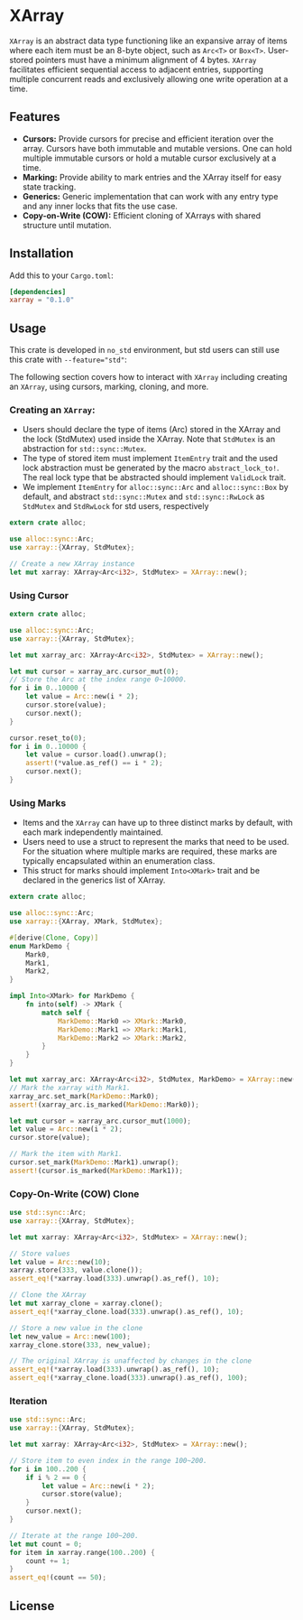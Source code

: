 # XArray 

`XArray` is an abstract data type functioning like an expansive array of items where each item must be an 8-byte object, such as `Arc<T>` or `Box<T>`.
User-stored pointers must have a minimum alignment of 4 bytes. `XArray` facilitates efficient sequential access to adjacent entries,
supporting multiple concurrent reads and exclusively allowing one write operation at a time.

## Features

- **Cursors:** Provide cursors for precise and efficient iteration over the array. Cursors have both immutable and mutable versions. One can hold multiple immutable cursors or hold a mutable cursor exclusively at a time. 
- **Marking:** Provide ability to mark entries and the XArray itself for easy state tracking.
- **Generics:** Generic implementation that can work with any entry type and any inner locks that fits the use case.
- **Copy-on-Write (COW):** Efficient cloning of XArrays with shared structure until mutation.

## Installation

Add this to your `Cargo.toml`:

```toml
[dependencies]
xarray = "0.1.0"
```

## Usage
This crate is developed in `no_std` environment, but std users can still use this crate with `--feature="std"`:

The following section covers how to interact with `XArray` including creating an `XArray`, using cursors, marking, cloning, and more.

### Creating an `XArray`:
- Users should declare the type of items (Arc<i32>) stored in the XArray and the lock (StdMutex) used inside the XArray. Note that `StdMutex` is an abstraction for `std::sync::Mutex`.
- The type of stored item must implement `ItemEntry` trait and the used lock abstraction must be generated by the macro `abstract_lock_to!`. The real lock type that be abstracted should implement `ValidLock` trait.
- We implement `ItemEntry` for `alloc::sync::Arc` and `alloc::sync::Box` by default, and abstract `std::sync::Mutex` and `std::sync::RwLock` as `StdMutex` and `StdRwLock` for std users, respectively

```rust
extern crate alloc;

use alloc::sync::Arc;
use xarray::{XArray, StdMutex};

// Create a new XArray instance
let mut xarray: XArray<Arc<i32>, StdMutex> = XArray::new();
```

### Using Cursor
```rust
extern crate alloc;

use alloc::sync::Arc;
use xarray::{XArray, StdMutex};

let mut xarray_arc: XArray<Arc<i32>, StdMutex> = XArray::new();

let mut cursor = xarray_arc.cursor_mut(0);
// Store the Arc at the index range 0~10000.
for i in 0..10000 {
    let value = Arc::new(i * 2);
    cursor.store(value);
    cursor.next();
}

cursor.reset_to(0);
for i in 0..10000 {
    let value = cursor.load().unwrap();
    assert!(*value.as_ref() == i * 2);
    cursor.next();
}
```
### Using Marks
- Items and the `XArray` can have up to three distinct marks by default, with each mark independently maintained.
- Users need to use a struct to represent the marks that need to be used. For the situation where multiple marks are required, these marks are typically encapsulated within an enumeration class.
- This struct for marks should implement `Into<XMark>` trait and be declared in the generics list of XArray.

```rust
extern crate alloc;

use alloc::sync::Arc;
use xarray::{XArray, XMark, StdMutex};

#[derive(Clone, Copy)]
enum MarkDemo {
    Mark0,
    Mark1,
    Mark2,
}

impl Into<XMark> for MarkDemo {
    fn into(self) -> XMark {
        match self {
            MarkDemo::Mark0 => XMark::Mark0,
            MarkDemo::Mark1 => XMark::Mark1,
            MarkDemo::Mark2 => XMark::Mark2,
        }
    }
}

let mut xarray_arc: XArray<Arc<i32>, StdMutex, MarkDemo> = XArray::new();
// Mark the xarray with Mark1.
xarray_arc.set_mark(MarkDemo::Mark0);
assert!(xarray_arc.is_marked(MarkDemo::Mark0));

let mut cursor = xarray_arc.cursor_mut(1000);
let value = Arc::new(i * 2);
cursor.store(value);

// Mark the item with Mark1.
cursor.set_mark(MarkDemo::Mark1).unwrap();
assert!(cursor.is_marked(MarkDemo::Mark1));
```

### Copy-On-Write (COW) Clone
```rust
use std::sync::Arc;
use xarray::{XArray, StdMutex};

let mut xarray: XArray<Arc<i32>, StdMutex> = XArray::new();

// Store values
let value = Arc::new(10);
xarray.store(333, value.clone());
assert_eq!(*xarray.load(333).unwrap().as_ref(), 10);

// Clone the XArray
let mut xarray_clone = xarray.clone();
assert_eq!(*xarray_clone.load(333).unwrap().as_ref(), 10);

// Store a new value in the clone
let new_value = Arc::new(100);
xarray_clone.store(333, new_value);

// The original XArray is unaffected by changes in the clone
assert_eq!(*xarray.load(333).unwrap().as_ref(), 10);
assert_eq!(*xarray_clone.load(333).unwrap().as_ref(), 100);
```

### Iteration
```rust
use std::sync::Arc;
use xarray::{XArray, StdMutex};

let mut xarray: XArray<Arc<i32>, StdMutex> = XArray::new();

// Store item to even index in the range 100~200.
for i in 100..200 {
    if i % 2 == 0 {
        let value = Arc::new(i * 2);
        cursor.store(value);
    }
    cursor.next();
}

// Iterate at the range 100~200.
let mut count = 0;
for item in xarray.range(100..200) {
    count += 1;
}
assert_eq!(count == 50);
```

## License


